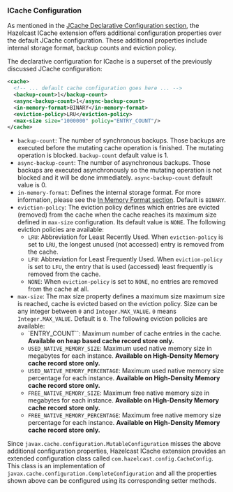 
### ICache Configuration

As mentioned in the [JCache Declarative Configuration section](#jcache-declarative-configuration), the Hazelcast ICache extension offers
additional configuration properties over the default JCache configuration. These additional properties include internal storage format, backup counts
and eviction policy.

The declarative configuration for ICache is a superset of the previously discussed JCache configuration:

```xml
<cache>
  <!-- ... default cache configuration goes here ... -->
  <backup-count>1</backup-count>
  <async-backup-count>1</async-backup-count>
  <in-memory-format>BINARY</in-memory-format>
  <eviction-policy>LRU</eviction-policy>
  <max-size size="1000000" policy="ENTRY_COUNT"/>
</cache>
```

- `backup-count`: The number of synchronous backups. Those backups are executed before the mutating cache operation is finished. The mutating operation is blocked. `backup-count` default value is 1.
- `async-backup-count`: The number of asynchronous backups. Those backups are executed asynchronously so the mutating operation is not blocked and it will be done immediately. `async-backup-count` default value is 0.  
- `in-memory-format`: Defines the internal storage format. For more information, please see the [In Memory Format section](#in-memory-format). Default is `BINARY`.
- `eviction-policy`: The eviction policy defines which entries are evicted (removed) from the cache when the cache reaches its maximum size defined in `max-size` configuration. Its default value is `NONE`. The following eviction policies are available:
  - `LRU`: Abbreviation for Least Recently Used. When `eviction-policy` is set to `LRU`, the longest unused (not accessed) entry is removed from the cache.  
  - `LFU`: Abbreviation for Least Frequently Used. When `eviction-policy` is set to `LFU`, the entry that is used (accessed) least frequently is removed from the cache.
  - `NONE`: When `eviction-policy` is set to `NONE`, no entries are removed from the cache at all.
- `max-size`: The max size property defines a maximum size maximum size is reached, cache is evicted based on the eviction policy. Size can be any integer between `0` and `Integer.MAX_VALUE`. `0` means `Integer.MAX_VALUE`. Default is `0`. The following eviction policies are available:
  - `ENTRY_COUNT``: Maximum number of cache entries in the cache. **Available on heap based cache record store only.**
  - `USED_NATIVE_MEMORY_SIZE`: Maximum used native memory size in megabytes for each instance. **Available on High-Density Memory cache record store only.**
  - `USED_NATIVE_MEMORY_PERCENTAGE`: Maximum used native memory size percentage for each instance. **Available on High-Density Memory cache record store only.**
  - `FREE_NATIVE_MEMORY_SIZE`: Maximum free native memory size in megabytes for each instance. **Available on High-Density Memory cache record store only.**
  - `FREE_NATIVE_MEMORY_PERCENTAGE`: Maximum free native memory size percentage for each instance. **Available on High-Density Memory cache record store only.**

Since `javax.cache.configuration.MutableConfiguration` misses the above additional configuration properties, Hazelcast ICache extension
provides an extended configuration class called `com.hazelcast.config.CacheConfig`. This class is an implementation of `javax.cache.configuration.CompleteConfiguration` and all the properties shown above can be configured
using its corresponding setter methods.

